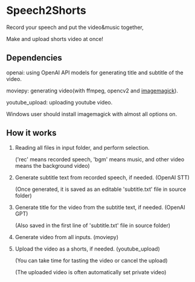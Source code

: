 # Speech2Shorts

Record your speech and put the video&music together,

Make and upload shorts video at once!

## Dependencies

openai: using OpenAI API models for generating title and subtitle of the video.

moviepy: generating video(with ffmpeg, opencv2 and [imagemagick](https://imagemagick.org/index.php)).

youtube_upload: uploading youtube video.

Windows user should install imagemagick with almost all options on.

## How it works

1. Reading all files in input folder, and perform selection.

    ('rec' means recorded speech, 'bgm' means music, and other video means the background video)

2. Generate subtitle text from recorded speech, if needed. (OpenAI STT)

    (Once generated, it is saved as an editable 'subtitle.txt' file in source folder)

3. Generate title for the video from the subtitle text, if needed. (OpenAI GPT)

    (Also saved in the first line of 'subtitle.txt' file in source folder)

4. Generate video from all inputs. (moviepy)

5. Upload the video as a shorts, if needed. (youtube_upload)

   (You can take time for tasting the video or cancel the upload)

   (The uploaded video is often automatically set private video)

